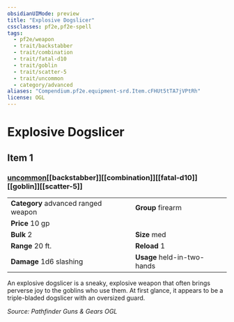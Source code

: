 ```yaml
---
obsidianUIMode: preview
title: "Explosive Dogslicer"
cssclasses: pf2e,pf2e-spell
tags:
  - pf2e/weapon
  - trait/backstabber
  - trait/combination
  - trait/fatal-d10
  - trait/goblin
  - trait/scatter-5
  - trait/uncommon
  - category/advanced
aliases: "Compendium.pf2e.equipment-srd.Item.cFHUt5tTA7jVPtRh"
license: OGL
---
```

# Explosive Dogslicer
## Item 1
### [uncommon](uncommon.md "Uncommon Rarity Trait")[[backstabber]][[combination]][[fatal-d10]][[goblin]][[scatter-5]]

|  |  |
| -- | -- |
| **Category** advanced ranged weapon | **Group** firearm |
| **Price** 10 gp |  |
| **Bulk** 2 | **Size** med |
|**Range** 20 ft.| **Reload** 1|
| **Damage** 1d6 slashing  | **Usage** held-in-two-hands |



An explosive dogslicer is a sneaky, explosive weapon that often brings perverse joy to the goblins who use them. At first glance, it appears to be a triple-bladed dogslicer with an oversized guard.

*Source: Pathfinder Guns & Gears*
*OGL*